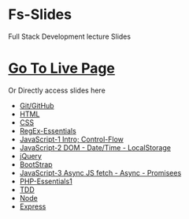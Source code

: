 # Fs-Slides 
Full Stack Development lecture Slides 

# [Go To Live Page](https://qasimtalkin.github.io/FS-SlideDeck/)
Or Directly access slides here
* [Git/GitHub](https://qasimtalkin.github.io/FS-SlideDeck/embeded/GIT-Essentials.html)
* [HTML](https://qasimtalkin.github.io/FS-SlideDeck/embeded/HTML5-Essentials.html)
* [CSS](https://qasimtalkin.github.io/FS-SlideDeck/embeded/CSS-Essentials.html)
* [RegEx-Essentials](https://qasimtalkin.github.io/FS-SlideDeck/embeded/RegEx-Essentials.html)
* [JavaScript-1 Intro; Control-Flow](https://qasimtalkin.github.io/FS-SlideDeck/embeded/JS-Essentials.html)
* [JavaScript-2 DOM - Date/Time - LocalStorage](https://qasimtalkin.github.io/FS-SlideDeck/embeded/JS-Essentials2.html)
* [jQuery](https://qasimtalkin.github.io/FS-SlideDeck/embeded/jQuery-Essentials3.html)
* [BootStrap](https://qasimtalkin.github.io/FS-SlideDeck/embeded/BootStrap-Essentials.html)
* [JavaScript-3 Async JS fetch - Async - Promisees](https://qasimtalkin.github.io/FS-SlideDeck/embeded/Js-Essentials3.html)
* [PHP-Essentials1](https://qasimtalkin.github.io/FS-SlideDeck/embeded/PHP-Essentials1.html)
* [TDD](https://qasimtalkin.github.io/FS-SlideDeck/embeded/TDD.html)
* [Node](https://qasimtalkin.github.io/FS-SlideDeck/embeded/Node-Essentials.html)
* [Express](https://qasimtalkin.github.io/FS-SlideDeck/embeded/Express.html)

